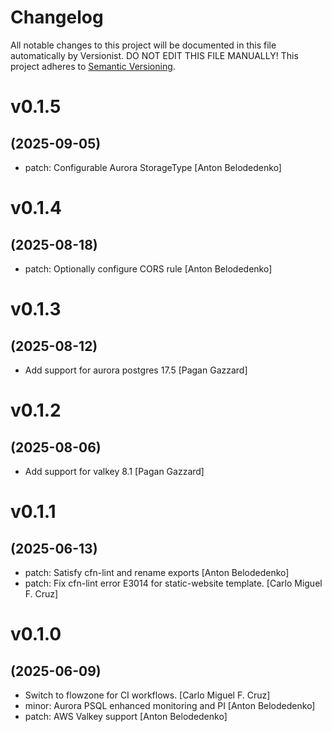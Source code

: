 # Changelog

All notable changes to this project will be documented in this file
automatically by Versionist. DO NOT EDIT THIS FILE MANUALLY!
This project adheres to [Semantic Versioning](http://semver.org/).

# v0.1.5
## (2025-09-05)

* patch: Configurable Aurora StorageType [Anton Belodedenko]

# v0.1.4
## (2025-08-18)

* patch: Optionally configure CORS rule [Anton Belodedenko]

# v0.1.3
## (2025-08-12)

* Add support for aurora postgres 17.5 [Pagan Gazzard]

# v0.1.2
## (2025-08-06)

* Add support for valkey 8.1 [Pagan Gazzard]

# v0.1.1
## (2025-06-13)

* patch: Satisfy cfn-lint and rename exports [Anton Belodedenko]
* patch: Fix cfn-lint error E3014 for static-website template. [Carlo Miguel F. Cruz]

# v0.1.0
## (2025-06-09)

* Switch to flowzone for CI workflows. [Carlo Miguel F. Cruz]
* minor: Aurora PSQL enhanced monitoring and PI [Anton Belodedenko]
* patch: AWS Valkey support [Anton Belodedenko]
